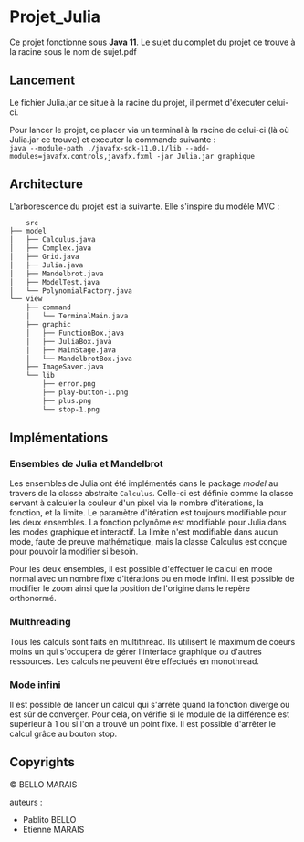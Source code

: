 # Projet_Julia

Ce projet fonctionne sous **Java 11**.
Le sujet du complet du projet ce trouve à la racine sous le nom de sujet.pdf

## Lancement

Le fichier Julia.jar ce situe à la racine du projet, il permet d'éxecuter celui-ci.

Pour lancer le projet, ce placer via un terminal à la racine de celui-ci (là où Julia.jar ce trouve) et executer la commande suivante :  
`java --module-path ./javafx-sdk-11.0.1/lib --add-modules=javafx.controls,javafx.fxml -jar Julia.jar graphique`

## Architecture

L'arborescence du projet est la suivante. Elle s'inspire du modèle MVC :

```sh
    src
├── model
│   ├── Calculus.java
│   ├── Complex.java
│   ├── Grid.java
│   ├── Julia.java
│   ├── Mandelbrot.java
│   ├── ModelTest.java
│   └── PolynomialFactory.java
└── view
    ├── command
    │   └── TerminalMain.java
    ├── graphic
    │   ├── FunctionBox.java
    │   ├── JuliaBox.java
    │   ├── MainStage.java
    │   └── MandelbrotBox.java
    ├── ImageSaver.java
    └── lib
        ├── error.png
        ├── play-button-1.png
        ├── plus.png
        └── stop-1.png
```

## Implémentations

### Ensembles de Julia et Mandelbrot

Les ensembles de Julia ont été implémentés dans le package _model_ au travers de la classe abstraite `Calculus`. Celle-ci est
définie comme la classe servant à calculer la couleur d'un pixel via le nombre d'itérations, la fonction, et la limite. Le paramètre d'itération est toujours modifiable pour les deux ensembles. La fonction polynôme est modifiable pour Julia dans les modes graphique et interactif. La limite n'est modifiable dans aucun mode, faute de preuve mathématique, mais la classe Calculus est conçue pour pouvoir la modifier si besoin. <br />

Pour les deux ensembles, il est possible d'effectuer le calcul en mode normal avec un nombre fixe d'itérations ou en mode infini.
Il est possible de modifier le zoom ainsi que la position de l'origine dans le repère orthonormé.

### Multhreading

Tous les calculs sont faits en multithread. Ils utilisent le maximum de coeurs moins un qui s'occupera de gérer l'interface graphique ou d'autres ressources. Les calculs ne peuvent être effectués en monothread.

### Mode infini

Il est possible de lancer un calcul qui s'arrête quand la fonction diverge ou est sûr de converger. Pour cela, on vérifie si le module de la différence est supérieur à 1 ou si l'on a trouvé un point fixe. Il est possible d'arrêter le calcul grâce au bouton stop.

## Copyrights

© BELLO MARAIS

auteurs :

- Pablito BELLO
- Etienne MARAIS
